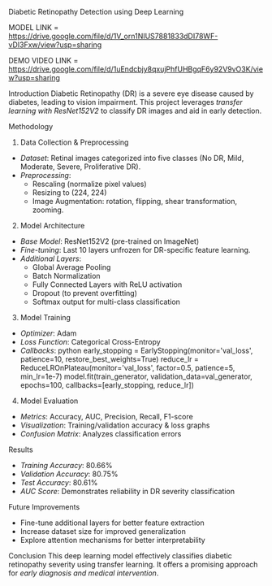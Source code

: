 Diabetic Retinopathy Detection using Deep Learning

MODEL LINK = https://drive.google.com/file/d/1V_orn1NIUS7881833dDI78WF-vDI3Fxw/view?usp=sharing

DEMO VIDEO LINK = https://drive.google.com/file/d/1uEndcbjy8qxujPhfUHBgqF6y92V9vO3K/view?usp=sharing

Introduction
Diabetic Retinopathy (DR) is a severe eye disease caused by diabetes, leading to vision impairment. This project leverages *transfer learning with ResNet152V2* to classify DR images and aid in early detection.

Methodology
1. Data Collection & Preprocessing
- *Dataset*: Retinal images categorized into five classes (No DR, Mild, Moderate, Severe, Proliferative DR).
- *Preprocessing*:
  - Rescaling (normalize pixel values)
  - Resizing to (224, 224)
  - Image Augmentation: rotation, flipping, shear transformation, zooming.

2. Model Architecture
- *Base Model*: ResNet152V2 (pre-trained on ImageNet)
- *Fine-tuning*: Last 10 layers unfrozen for DR-specific feature learning.
- *Additional Layers*:
  - Global Average Pooling
  - Batch Normalization
  - Fully Connected Layers with ReLU activation
  - Dropout (to prevent overfitting)
  - Softmax output for multi-class classification

3. Model Training
- *Optimizer*: Adam
- *Loss Function*: Categorical Cross-Entropy
- *Callbacks*:
  python
  early_stopping = EarlyStopping(monitor='val_loss', patience=10, restore_best_weights=True)
  reduce_lr = ReduceLROnPlateau(monitor='val_loss', factor=0.5, patience=5, min_lr=1e-7)
  model.fit(train_generator, validation_data=val_generator, epochs=100, callbacks=[early_stopping, reduce_lr])
  

 4. Model Evaluation
- *Metrics*: Accuracy, AUC, Precision, Recall, F1-score
- *Visualization*: Training/validation accuracy & loss graphs
- *Confusion Matrix*: Analyzes classification errors

Results
- *Training Accuracy*: 80.66%
- *Validation Accuracy*: 80.75%
- *Test Accuracy*: 80.61%
- *AUC Score*: Demonstrates reliability in DR severity classification

Future Improvements
- Fine-tune additional layers for better feature extraction
- Increase dataset size for improved generalization
- Explore attention mechanisms for better interpretability

Conclusion
This deep learning model effectively classifies diabetic retinopathy severity using transfer learning. It offers a promising approach for *early diagnosis and medical intervention*.


